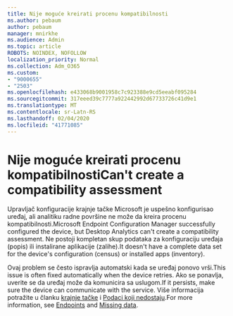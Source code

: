 ```yaml
---
title: Nije moguće kreirati procenu kompatibilnosti
ms.author: pebaum
author: pebaum
manager: mnirkhe
ms.audience: Admin
ms.topic: article
ROBOTS: NOINDEX, NOFOLLOW
localization_priority: Normal
ms.collection: Adm_O365
ms.custom:
- "9000655"
- "2503"
ms.openlocfilehash: e433068b9001958c7c923388e9cd5eeabf095284
ms.sourcegitcommit: 317eeed39c7777a922442992d67733726c41d9e1
ms.translationtype: MT
ms.contentlocale: sr-Latn-RS
ms.lasthandoff: 02/04/2020
ms.locfileid: "41771085"
---
```

# <a name="cant-create-a-compatibility-assessment"></a><span data-ttu-id="bf02b-102">Nije moguće kreirati procenu kompatibilnosti</span><span class="sxs-lookup"><span data-stu-id="bf02b-102">Can't create a compatibility assessment</span></span>

<span data-ttu-id="bf02b-103">Upravljač konfiguracije krajnje tačke Microsoft je uspešno konfigurisao uređaj, ali analitiku radne površine ne može da kreira procenu kompatibilnosti.</span><span class="sxs-lookup"><span data-stu-id="bf02b-103">Microsoft Endpoint Configuration Manager successfully configured the device, but Desktop Analytics can't create a compatibility assessment.</span></span> <span data-ttu-id="bf02b-104">Ne postoji kompletan skup podataka za konfiguraciju uređaja (popis) ili instalirane aplikacije (zalihe).</span><span class="sxs-lookup"><span data-stu-id="bf02b-104">It doesn't have a complete data set for the device's configuration (census) or installed apps (inventory).</span></span>

<span data-ttu-id="bf02b-105">Ovaj problem se često ispravlja automatski kada se uređaj ponovo vrši.</span><span class="sxs-lookup"><span data-stu-id="bf02b-105">This issue is often fixed automatically when the device retries.</span></span> <span data-ttu-id="bf02b-106">Ako se ponavlja, uverite se da uređaj može da komunicira sa uslugom.</span><span class="sxs-lookup"><span data-stu-id="bf02b-106">If it persists, make sure the device can communicate with the service.</span></span> <span data-ttu-id="bf02b-107">Više informacija potražite u članku [krajnje tačke](https://docs.microsoft.com/configmgr/desktop-analytics/enable-data-sharing#endpoints) i [Podaci koji nedostaju](https://docs.microsoft.com/configmgr/desktop-analytics/monitor-connection-health#missing-data).</span><span class="sxs-lookup"><span data-stu-id="bf02b-107">For more information, see [Endpoints](https://docs.microsoft.com/configmgr/desktop-analytics/enable-data-sharing#endpoints) and [Missing data](https://docs.microsoft.com/configmgr/desktop-analytics/monitor-connection-health#missing-data).</span></span>
